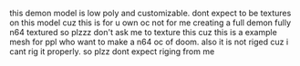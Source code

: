 this demon model is low poly and customizable. dont expect to be textures on this model cuz this is for u own oc not for me creating a full demon fully n64 textured so plzzz don't ask me to texture this cuz this is a example mesh for ppl who want to make a n64 oc of doom.
also it is not riged cuz i cant rig it properly.
so plzz dont expect riging from me
